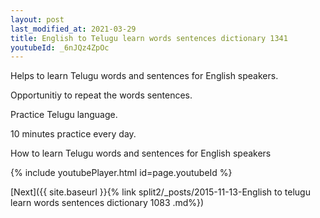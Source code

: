 ```yaml
---
layout: post
last_modified_at: 2021-03-29
title: English to Telugu learn words sentences dictionary 1341 
youtubeId: _6nJQz4ZpOc
---
```

 
 
Helps to learn Telugu words and sentences for English speakers.

Opportunitiy to repeat the words sentences. 

Practice Telugu language. 
 
10 minutes practice every day. 
 
How to learn Telugu words and sentences for English speakers 
 
{% include youtubePlayer.html id=page.youtubeId %}
 
 
[Next]({{ site.baseurl }}{% link  split2/_posts/2015-11-13-English to telugu learn words sentences dictionary 1083 .md%})
 
